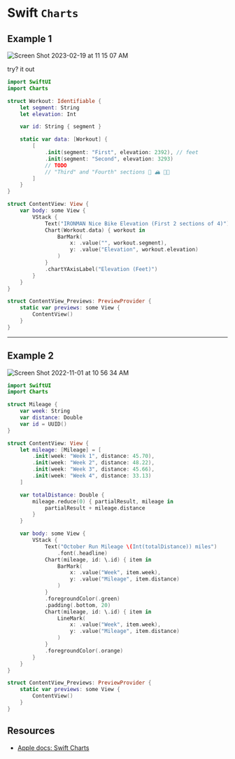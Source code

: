 # Swift `Charts`

## Example 1

![Screen Shot 2023-02-19 at 11 15 07 AM](https://user-images.githubusercontent.com/1819208/219960467-d33c4b6f-2783-4883-97d2-2f8ec53b68eb.png)


try? it out 

```swift
import SwiftUI
import Charts

struct Workout: Identifiable {
    let segment: String
    let elevation: Int

    var id: String { segment }

    static var data: [Workout] {
        [
            .init(segment: "First", elevation: 2392), // feet
            .init(segment: "Second", elevation: 3293)
            // TODO
            // "Third" and "Fourth" sections 🎉 🏔 🚴🏾
        ]
    }
}

struct ContentView: View {
    var body: some View {
        VStack {
            Text("IRONMAN Nice Bike Elevation (First 2 sections of 4)")
            Chart(Workout.data) { workout in
                BarMark(
                    x: .value("", workout.segment),
                    y: .value("Elevation", workout.elevation)
                )
            }
            .chartYAxisLabel("Elevation (Feet)")
        }
    }
}

struct ContentView_Previews: PreviewProvider {
    static var previews: some View {
        ContentView()
    }
}
```

***

## Example 2

![Screen Shot 2022-11-01 at 10 56 34 AM](https://user-images.githubusercontent.com/1819208/199264080-aa7dc3f0-8dcf-43c6-b551-bbf5f48084fb.png)


```swift
import SwiftUI
import Charts

struct Mileage {
    var week: String
    var distance: Double
    var id = UUID()
}

struct ContentView: View {
    let mileage: [Mileage] = [
        .init(week: "Week 1", distance: 45.70),
        .init(week: "Week 2", distance: 48.22),
        .init(week: "Week 3", distance: 45.66),
        .init(week: "Week 4", distance: 33.13)
    ]

    var totalDistance: Double {
        mileage.reduce(0) { partialResult, mileage in
            partialResult + mileage.distance
        }
    }

    var body: some View {
        VStack {
            Text("October Run Mileage \(Int(totalDistance)) miles")
                .font(.headline)
            Chart(mileage, id: \.id) { item in
                BarMark(
                    x: .value("Week", item.week),
                    y: .value("Mileage", item.distance)
                )
            }
            .foregroundColor(.green)
            .padding(.bottom, 20)
            Chart(mileage, id: \.id) { item in
                LineMark(
                    x: .value("Week", item.week),
                    y: .value("Mileage", item.distance)
                )
            }
            .foregroundColor(.orange)
        }
    }
}

struct ContentView_Previews: PreviewProvider {
    static var previews: some View {
        ContentView()
    }
}
```

## Resources 

* [Apple docs: Swift Charts](https://developer.apple.com/documentation/charts)
